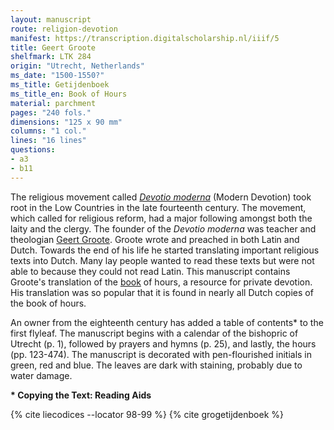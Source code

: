 ```yaml
---
layout: manuscript
route: religion-devotion
manifest: https://transcription.digitalscholarship.nl/iiif/5
title: Geert Groote
shelfmark: LTK 284
origin: "Utrecht, Netherlands"
ms_date: "1500-1550?"
ms_title: Getijdenboek
ms_title_en: Book of Hours
material: parchment
pages: "240 fols."
dimensions: "125 x 90 mm"
columns: "1 col."
lines: "16 lines"
questions:
- a3
- b11
---
```


The religious movement called *[Devotio moderna](https://en.wikipedia.org/wiki/Devotio_Moderna)* (Modern
Devotion) took root in the Low Countries in the late fourteenth century.
The movement, which called for religious reform, had a major following
amongst both the laity and the clergy. The founder of the *Devotio moderna* was teacher and theologian [Geert
Groote](https://en.wikipedia.org/wiki/Geert_Groote). Groote wrote and
preached in both Latin and Dutch. Towards the end of his life he started
translating important religious texts into Dutch. Many lay people wanted
to read these texts but were not able to because they could not read
Latin. This manuscript contains Groote's translation of the
[book](https://en.wikipedia.org/wiki/Book_of_hours) of hours, a resource
for private devotion. His translation was so popular that it is found in
nearly all Dutch copies of the book of hours.

An owner from the eighteenth century has added a table of contents\* to
the first flyleaf. The manuscript begins with a calendar of the
bishopric of Utrecht (p. 1), followed by prayers and hymns (p. 25), and
lastly, the hours (pp. 123-474). The manuscript is decorated with
pen-flourished initials in green, red and blue. The leaves are dark with
staining, probably due to water damage.

**\* Copying the Text: Reading Aids**

{% cite liecodices --locator 98-99 %}
{% cite grogetijdenboek %}